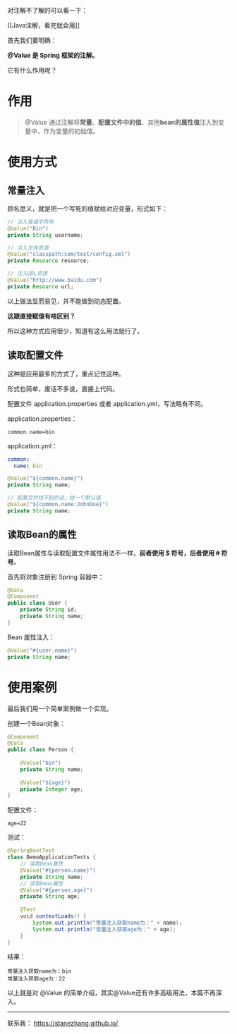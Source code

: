 对注解不了解的可以看一下：

[[Java注解，看完就会用]]



首先我们要明确：

**@Value 是 Spring 框架的注解。**



它有什么作用呢？

# 作用

> @Value 通过注解将**常量**、**配置文件中的值**、其他**bean的属性值**注入到变量中，作为变量的初始值。

# 使用方式

## 常量注入

顾名思义，就是把一个写死的值赋给对应变量，形式如下：

```java
// 注入普通字符串
@Value("Bin")
private String username; 

// 注入文件资源
@Value("classpath:com/test/config.xml")
private Resource resource; 

// 注入URL资源
@Value("http://www.baidu.com")
private Resource url; 

```

以上做法显而易见，并不能做到动态配置。

**这跟直接赋值有啥区别？**

所以这种方式应用很少，知道有这么用法就行了。

## 读取配置文件

这种是应用最多的方式了，重点记住这种。

形式也简单，废话不多说，直接上代码。

配置文件 application.properties 或者 application.yml，写法略有不同。

application.properties：

```properties
common.name=bin
```

application.yml：

```yml
common:
  name: bin
```

```java
@Value("${common.name}")
private String name; 

// 配置文件找不到的话，给一个默认值
@Value("${common.name:JohnDoe}")   
private String name;
```



## 读取Bean的属性

读取Bean属性与读取配置文件属性用法不一样，**前者使用 $ 符号，后者使用 # 符号**。

首先将对象注册到 Spring 容器中：

```java
@Data
@Component
public class User {
    private String id;
    private String name;
}
```

Bean 属性注入：

```java
@Value("#{user.name}")
private String name;
```



# 使用案例

最后我们用一个简单案例做一个实现。

创建一个Bean对象：

```java
@Component
@Data
public class Person {
    
    @Value("bin")
    private String name;
    
    @Value("${age}")
    private Integer age;
}
```
配置文件：

```properties
age=22
```
测试：

```java
@SpringBootTest
class DemoApplicationTests {
    // 读取bean属性
    @Value("#{person.name}")
    private String name;
    // 读取bean属性
    @Value("#{person.age}")
    private String age;
    
    @Test
    void contextLoads() {
        System.out.println("常量注入获取name为：" + name);
        System.out.println("常量注入获取age为：" + age);
    }
}
```
结果：

```text
常量注入获取name为：bin
常量注入获取age为：22
```



以上就是对 @Value 的简单介绍，其实@Value还有许多高级用法，本篇不再深入。

---

联系我：
https://stanezhang.github.io/